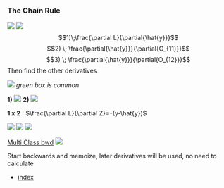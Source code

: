 ### The Chain Rule
![](Pasted%20image%2020230923161721.png)
![](Pasted%20image%2020230923161937.png)
$$1)\;\frac{\partial L}{\partial{\hat{y}}}$$
$$2) \; \frac{\partial{\hat{y}}}{\partial{O_{11}}}$$
$$3) \; \frac{\partial{\hat{y}}}{\partial{O_{12}}}$$
Then find the other derivatives

![](Pasted%20image%2020230923165658.png)
*green box is common*

**1)** ![](Pasted%20image%2020230923165808.png)
**2)** ![](Pasted%20image%2020230923165911.png)

**1 x 2 :**
$\frac{\partial L}{\partial Z}=-(y-\hat{y})$

![](Pasted%20image%2020230923170610.png)
![](Pasted%20image%2020230923170631.png)
![](Pasted%20image%2020230923170716.png)

[Multi Class bwd](bwd_multi.excalidraw.md)
![](Pasted%20image%2020230923215252.png)

Start backwards and memoize, later derivatives will be used, no need to calculate

-  [index](/MI/Unit_2/index.md)

